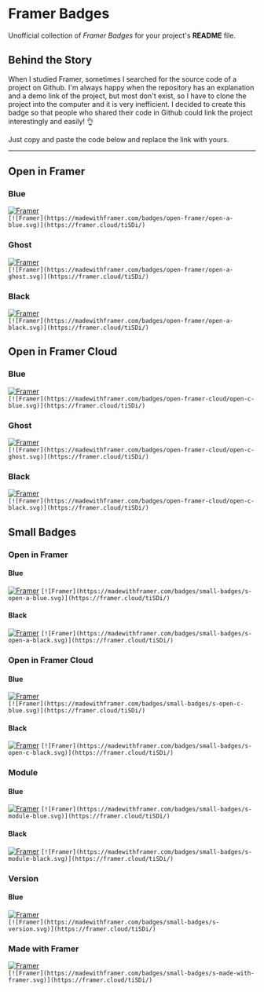 # Framer Badges
Unofficial collection of *Framer Badges* for your project's **README** file.

## Behind the Story
When I studied Framer, sometimes I searched for the source code of a project on Github. I'm always happy when the repository has an explanation and a demo link of the project, but most don't exist, so I have to clone the project into the computer and it is very inefficient. I decided to create this badge so that people who shared their code in Github could link the project interestingly and easily! 👌

Just copy and paste the code below and replace the link with yours.

---

## Open in Framer

### Blue
[![Framer](https://madewithframer.com/badges/open-framer/open-a-blue.svg)](https://framer.cloud/tiSDi/)  
`[![Framer](https://madewithframer.com/badges/open-framer/open-a-blue.svg)](https://framer.cloud/tiSDi/)`

### Ghost
[![Framer](https://madewithframer.com/badges/open-framer/open-a-ghost.svg)](https://framer.cloud/tiSDi/)  
`[![Framer](https://madewithframer.com/badges/open-framer/open-a-ghost.svg)](https://framer.cloud/tiSDi/)`

### Black
[![Framer](https://madewithframer.com/badges/open-framer/open-a-black.svg)](https://framer.cloud/tiSDi/)  
`[![Framer](https://madewithframer.com/badges/open-framer/open-a-black.svg)](https://framer.cloud/tiSDi/)`  

## Open in Framer Cloud
### Blue
[![Framer](https://madewithframer.com/badges/open-framer-cloud/open-c-blue.svg)](https://framer.cloud/tiSDi/)  
`[![Framer](https://madewithframer.com/badges/open-framer-cloud/open-c-blue.svg)](https://framer.cloud/tiSDi/)`

### Ghost
[![Framer](https://madewithframer.com/badges/open-framer-cloud/open-c-ghost.svg)](https://framer.cloud/tiSDi/)  
`[![Framer](https://madewithframer.com/badges/open-framer-cloud/open-c-ghost.svg)](https://framer.cloud/tiSDi/)`

### Black
[![Framer](https://madewithframer.com/badges/open-framer-cloud/open-c-black.svg)](https://framer.cloud/tiSDi/)  
`[![Framer](https://madewithframer.com/badges/open-framer-cloud/open-c-black.svg)](https://framer.cloud/tiSDi/)`  

## Small Badges
### Open in Framer
#### Blue
[![Framer](https://madewithframer.com/badges/small-badges/s-open-a-blue.svg)](https://framer.cloud/tiSDi/)
`[![Framer](https://madewithframer.com/badges/small-badges/s-open-a-blue.svg)](https://framer.cloud/tiSDi/)`
#### Black
[![Framer](https://madewithframer.com/badges/small-badges/s-open-a-black.svg)](https://framer.cloud/tiSDi/)
`[![Framer](https://madewithframer.com/badges/small-badges/s-open-a-black.svg)](https://framer.cloud/tiSDi/)`

### Open in Framer Cloud
#### Blue
[![Framer](https://madewithframer.com/badges/small-badges/s-open-c-blue.svg)](https://framer.cloud/tiSDi/)  
`[![Framer](https://madewithframer.com/badges/small-badges/s-open-c-blue.svg)](https://framer.cloud/tiSDi/)`

#### Black
[![Framer](https://madewithframer.com/badges/small-badges/s-open-c-black.svg)](https://framer.cloud/tiSDi/)
`[![Framer](https://madewithframer.com/badges/small-badges/s-open-c-black.svg)](https://framer.cloud/tiSDi/)`

### Module
#### Blue
[![Framer](https://madewithframer.com/badges/small-badges/s-module-blue.svg)](https://framer.cloud/tiSDi/)
`[![Framer](https://madewithframer.com/badges/small-badges/s-module-blue.svg)](https://framer.cloud/tiSDi/)`

#### Black
[![Framer](https://madewithframer.com/badges/small-badges/s-module-black.svg)](https://framer.cloud/tiSDi/)
`[![Framer](https://madewithframer.com/badges/small-badges/s-module-black.svg)](https://framer.cloud/tiSDi/)`

### Version
#### Blue
[![Framer](https://madewithframer.com/badges/small-badges/s-version.svg)](https://framer.cloud/tiSDi/)  
`[![Framer](https://madewithframer.com/badges/small-badges/s-version.svg)](https://framer.cloud/tiSDi/)`

### Made with Framer
[![Framer](https://madewithframer.com/badges/small-badges/s-made-with-framer.svg)](https://framer.cloud/tiSDi/)  
`[![Framer](https://madewithframer.com/badges/small-badges/s-made-with-framer.svg)](https://framer.cloud/tiSDi/)`
